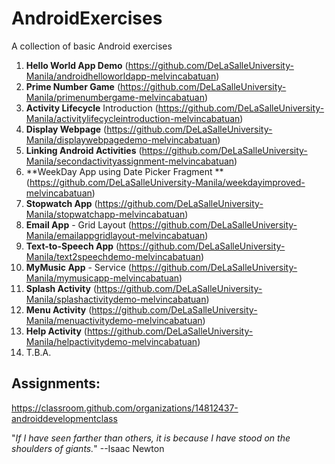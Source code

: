 # AndroidExercises

A collection of basic Android exercises

1. **Hello World App Demo** (https://github.com/DeLaSalleUniversity-Manila/androidhelloworldapp-melvincabatuan)
2. **Prime Number Game** (https://github.com/DeLaSalleUniversity-Manila/primenumbergame-melvincabatuan)
3. **Activity Lifecycle** Introduction (https://github.com/DeLaSalleUniversity-Manila/activitylifecycleintroduction-melvincabatuan)
4. **Display Webpage** (https://github.com/DeLaSalleUniversity-Manila/displaywebpagedemo-melvincabatuan)
5. **Linking Android Activities** (https://github.com/DeLaSalleUniversity-Manila/secondactivityassignment-melvincabatuan)
6. **WeekDay App using Date Picker Fragment ** (https://github.com/DeLaSalleUniversity-Manila/weekdayimproved-melvincabatuan)
7. **Stopwatch App** (https://github.com/DeLaSalleUniversity-Manila/stopwatchapp-melvincabatuan)
8. **Email App** - Grid Layout (https://github.com/DeLaSalleUniversity-Manila/emailappgridlayout-melvincabatuan)
9. **Text-to-Speech App** (https://github.com/DeLaSalleUniversity-Manila/text2speechdemo-melvincabatuan)
10. **MyMusic App** - Service (https://github.com/DeLaSalleUniversity-Manila/mymusicapp-melvincabatuan)
11. **Splash Activity** (https://github.com/DeLaSalleUniversity-Manila/splashactivitydemo-melvincabatuan)
12. **Menu Activity** (https://github.com/DeLaSalleUniversity-Manila/menuactivitydemo-melvincabatuan)
13. **Help Activity** (https://github.com/DeLaSalleUniversity-Manila/helpactivitydemo-melvincabatuan)
14. T.B.A.

## Assignments:

https://classroom.github.com/organizations/14812437-androiddevelopmentclass 

"*If I have seen farther than others, it is because I have stood on the shoulders of giants.*" --Isaac Newton

